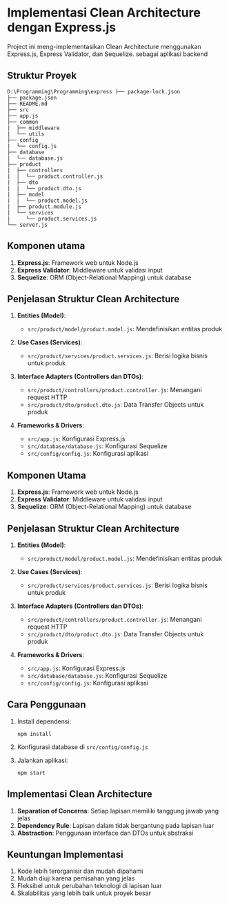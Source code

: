 
# Implementasi Clean Architecture dengan Express.js

Project ini meng-implementasikan Clean Architecture menggunakan Express.js, Express Validator, dan Sequelize. sebagai aplikasi backend

## Struktur Proyek

`D:\Programming\Programming\express
├── package-lock.json                                                                                                                                                                                             
├── package.json                                                                                                                                                                                                   
├── README.md                                                                                                                                                                                             
├── src                                                                                                                                                                                             
├── app.js                                                                                                                                                                                             
├── common                                                                                                                                                                                             
|  ├── middleware                                                                                                                                                                                             
|  └── utils                                                                                                                                                                                             
├── config                                                                                                                                                                                             
|  └── config.js                                                                                                                                                                                             
├── database                                                                                                                                                                                             
|  └── database.js                                                                                                                                                                                             
├── product                                                                                                                                                                                             
|  ├── controllers                                                                                                                                                                                             
|  |  └── product.controller.js                                                                                                                                                                                     
|  ├── dto                                                                                                                                                                                                         
|  |  └── product.dto.js                                                                                                                                                                                            
|  ├── model                                                                                                                                                                                                      
|  |  └── product.model.js                                                                                                                                                                                          
|  ├── product.module.js                                                                                                                                                                                            
|  └── services                                                                                                                                                                                                   
|     └── product.services.js                                                                                                                                                                                       
└── server.js`                                                                                                                                                                                             

## Komponen utama


1. **Express.js**: Framework web untuk Node.js
2. **Express Validator**: Middleware untuk validasi input
3. **Sequelize**: ORM (Object-Relational Mapping) untuk database

## Penjelasan Struktur Clean Architecture

1. **Entities (Model)**:

   - `src/product/model/product.model.js`: Mendefinisikan entitas produk
2. **Use Cases (Services)**:

   - `src/product/services/product.services.js`: Berisi logika bisnis untuk produk
3. **Interface Adapters (Controllers dan DTOs)**:

   - `src/product/controllers/product.controller.js`: Menangani request HTTP
   - `src/product/dto/product.dto.js`: Data Transfer Objects untuk produk
4. **Frameworks & Drivers**:

   - `src/app.js`: Konfigurasi Express.js
   - `src/database/database.js`: Konfigurasi Sequelize
   - `src/config/config.js`: Konfigurasi aplikasi


## Komponen Utama

1. **Express.js**: Framework web untuk Node.js
2. **Express Validator**: Middleware untuk validasi input
3. **Sequelize**: ORM (Object-Relational Mapping) untuk database

## Penjelasan Struktur Clean Architecture

1. **Entities (Model)**:

   - `src/product/model/product.model.js`: Mendefinisikan entitas produk
2. **Use Cases (Services)**:

   - `src/product/services/product.services.js`: Berisi logika bisnis untuk produk
3. **Interface Adapters (Controllers dan DTOs)**:

   - `src/product/controllers/product.controller.js`: Menangani request HTTP
   - `src/product/dto/product.dto.js`: Data Transfer Objects untuk produk
4. **Frameworks & Drivers**:

   - `src/app.js`: Konfigurasi Express.js
   - `src/database/database.js`: Konfigurasi Sequelize
   - `src/config/config.js`: Konfigurasi aplikasi

## Cara Penggunaan

1. Install dependensi:

   ```
   npm install
   ```
2. Konfigurasi database di `src/config/config.js`
3. Jalankan aplikasi:

   ```
   npm start
   ```

## Implementasi Clean Architecture

1. **Separation of Concerns**: Setiap lapisan memiliki tanggung jawab yang jelas
2. **Dependency Rule**: Lapisan dalam tidak bergantung pada lapisan luar
3. **Abstraction**: Penggunaan interface dan DTOs untuk abstraksi

## Keuntungan Implementasi

1. Kode lebih terorganisir dan mudah dipahami
2. Mudah diuji karena pemisahan yang jelas
3. Fleksibel untuk perubahan teknologi di lapisan luar
4. Skalabilitas yang lebih baik untuk proyek besar
